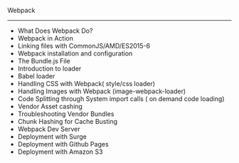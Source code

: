 Webpack
********
* What Does Webpack Do?
* Webpack in Action
* Linking files with CommonJS/AMD/ES2015-6
* Webpack installation and configuration
* The Bundle.js File
* Introduction to loader
* Babel loader
* Handling CSS with Webpack( style/css loader)
* Handling Images with Webpack (image-webpack-loader)
* Code Splitting through System import calls ( on demand code loading)
* Vendor Asset cashing
* Troubleshooting Vendor Bundles
* Chunk Hashing for Cache Busting
* Webpack Dev Server
* Deployment with Surge
* Deployment with Github Pages
* Deployment with Amazon S3
